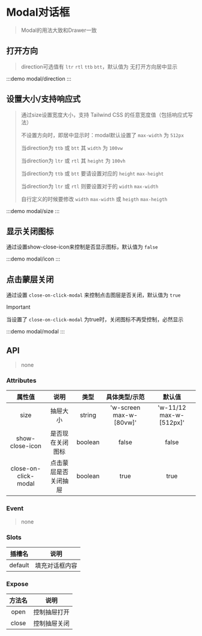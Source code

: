 # Modal对话框

> Modal的用法大致和Drawer一致


## 打开方向 
>  direction可选值有 `ltr` `rtl` `ttb` `btt`，默认值为 无打开方向居中显示

:::demo modal/direction
:::

## 设置大小/支持响应式
> 通过size设置宽度大小，支持 Tailwind CSS 的任意宽度值（包括响应式写法）
>>
> 不设置方向时，即居中显示时：modal默认设置了 `max-width` 为 `512px` 
>> 
> 当direction为 `ttb` 或 `btt` 其 `width` 为 `100vw`
>>
> 当direction为 `ltr` 或 `rtl` 其 `height` 为 `100vh`
>>  
>
> 当direction为 `ttb` 或 `btt` 要请设置对应的 `height` `max-height`
>>
> 当direction为 `ltr` 或 `rtl` 则要设置对于的 `width` `max-width`
>>
> 自行定义的时候要修改 `width`  `max-width` 或 `heigth` `max-heigth`

:::demo modal/size
:::


## 显示关闭图标

通过设置show-close-icon来控制是否显示图标，默认值为 `false`

:::demo modal/icon
:::


## 点击蒙层关闭

通过设置 `close-on-click-modal` 来控制点击图层是否关闭，默认值为 `true`


> [!IMPORTANT]
> 当设置了 `close-on-click-modal` 为true时，关闭图标不再受控制，必然显示


:::demo modal/modal
:::



## API

> none

### Attributes


|        属性值        |         说明         |  类型   |      具体类型/示范      |         默认值          |
| :------------------: | :------------------: | :-----: | :---------------------: | :---------------------: |
|         size         |       抽屉大小       | string  | 'w-screen max-w-[80vw]' | 'w-11/12 max-w-[512px]' |
|   show-close-icon    |   是否现在关闭图标   | boolean |          false          |          false          |
| close-on-click-modal | 点击蒙层是否关闭抽屉 | boolean |          true           |          true           |


### Event

> none

### Slots


| 插槽名  |      说明      |
| :-----: | :------------: |
| default | 填充对话框内容 |

### Expose
| 方法名 |     说明     |
| :----: | :----------: |
|  open  | 控制抽屉打开 |
| close  | 控制抽屉关闭 |